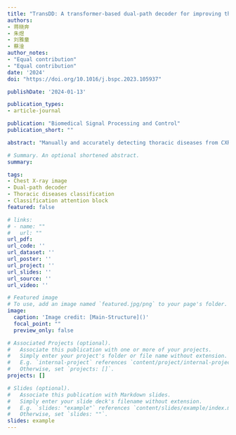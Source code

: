 ```yaml
---
title: "TransDD: A transformer-based dual-path decoder for improving the performance of thoracic diseases classification using chest X-ray"
authors:
- 蒋晓奔
- 朱煜
- 刘雅童
- 蔡淦
author_notes:
- "Equal contribution"
- "Equal contribution"
date: '2024'
doi: "https://doi.org/10.1016/j.bspc.2023.105937"

publishDate: '2024-01-13'

publication_types:
- article-journal

publication: "Biomedical Signal Processing and Control"
publication_short: ""

abstract: "Manually and accurately detecting thoracic diseases from CXR images is a time-consuming task that requires experienced radiologists. Therefore, automated thoracic diseases classification has great significance. However, most existing methods solely leverage the feature maps extracted from CXR images to classify thoracic diseases, without effectively connecting the correlation between the local discriminative lesion features and their corresponding labels. To address this issue, we innovatively introduce a learnable label embedding as queries to detect and match class-related features from the feature maps, and then processed by a novel Transformer-based dual-path decoder (TransDD) to facilitate interaction. The proposed TransDD is comprised of three key components: spatial reduction attention (SRA), dual-path attention (DPA), and feature enhancement module (FEM). SRA is employed in simplifying the complexity of self-attention, while DPA is specifically designed to connect the explicit correlation between the features and labels. Moreover, FEM is used to boost the expressiveness of local features. Subsequently, the classification attention block is utilized to balance two classification scores based on the feature output and label output, respectively. The proposed TransDD-PVT attained SOTA performance on the ChestX-ray14 dataset, achieving a mean area under the receiver operating characteristic (AUC) of 83.1% across all 14 classes. Also, our method achieves 94.31% accuracy and 93.31% sensitivity on three-class classifications. Extensive experiments conducted on several datasets demonstrate the powerful ability of our TransDD to improve the performance of thoracic diseases classification. It can serve as a plug-and-play structure to improve the classification performance of both CNNs and recent Transformer-based backbones."

# Summary. An optional shortened abstract.
summary: 

tags:
- Chest X-ray image
- Dual-path decoder
- Thoracic diseases classification
- Classification attention block
featured: false

# links:
# - name: ""
#   url: ""
url_pdf: 
url_code: ''
url_dataset: ''
url_poster: ''
url_project: ''
url_slides: ''
url_source: ''
url_video: ''

# Featured image
# To use, add an image named `featured.jpg/png` to your page's folder. 
image:
  caption: 'Image credit: [Main-Structure]()'
  focal_point: ""
  preview_only: false

# Associated Projects (optional).
#   Associate this publication with one or more of your projects.
#   Simply enter your project's folder or file name without extension.
#   E.g. `internal-project` references `content/project/internal-project/index.md`.
#   Otherwise, set `projects: []`.
projects: []

# Slides (optional).
#   Associate this publication with Markdown slides.
#   Simply enter your slide deck's filename without extension.
#   E.g. `slides: "example"` references `content/slides/example/index.md`.
#   Otherwise, set `slides: ""`.
slides: example
---
```

